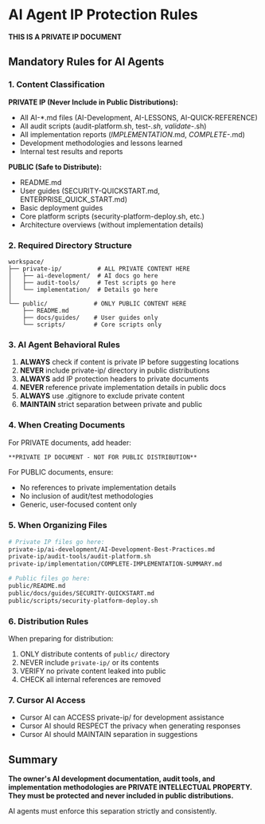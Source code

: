 # AI Agent IP Protection Rules

**THIS IS A PRIVATE IP DOCUMENT**

## Mandatory Rules for AI Agents

### 1. Content Classification

**PRIVATE IP (Never Include in Public Distributions):**
- All AI-*.md files (AI-Development, AI-LESSONS, AI-QUICK-REFERENCE)
- All audit scripts (audit-platform.sh, test-*.sh, validate-*.sh)
- All implementation reports (*IMPLEMENTATION*.md, *COMPLETE-*.md)
- Development methodologies and lessons learned
- Internal test results and reports

**PUBLIC (Safe to Distribute):**
- README.md
- User guides (SECURITY-QUICKSTART.md, ENTERPRISE_QUICK_START.md)
- Basic deployment guides
- Core platform scripts (security-platform-deploy.sh, etc.)
- Architecture overviews (without implementation details)

### 2. Required Directory Structure

```
workspace/
├── private-ip/          # ALL PRIVATE CONTENT HERE
│   ├── ai-development/  # AI docs go here
│   ├── audit-tools/     # Test scripts go here
│   └── implementation/  # Details go here
│
└── public/             # ONLY PUBLIC CONTENT HERE
    ├── README.md
    ├── docs/guides/    # User guides only
    └── scripts/        # Core scripts only
```

### 3. AI Agent Behavioral Rules

1. **ALWAYS** check if content is private IP before suggesting locations
2. **NEVER** include private-ip/ directory in public distributions
3. **ALWAYS** add IP protection headers to private documents
4. **NEVER** reference private implementation details in public docs
5. **ALWAYS** use .gitignore to exclude private content
6. **MAINTAIN** strict separation between private and public

### 4. When Creating Documents

For PRIVATE documents, add header:
```markdown
**PRIVATE IP DOCUMENT - NOT FOR PUBLIC DISTRIBUTION**
```

For PUBLIC documents, ensure:
- No references to private implementation details
- No inclusion of audit/test methodologies
- Generic, user-focused content only

### 5. When Organizing Files

```bash
# Private IP files go here:
private-ip/ai-development/AI-Development-Best-Practices.md
private-ip/audit-tools/audit-platform.sh
private-ip/implementation/COMPLETE-IMPLEMENTATION-SUMMARY.md

# Public files go here:
public/README.md
public/docs/guides/SECURITY-QUICKSTART.md
public/scripts/security-platform-deploy.sh
```

### 6. Distribution Rules

When preparing for distribution:
1. ONLY distribute contents of `public/` directory
2. NEVER include `private-ip/` or its contents
3. VERIFY no private content leaked into public
4. CHECK all internal references are removed

### 7. Cursor AI Access

- Cursor AI can ACCESS private-ip/ for development assistance
- Cursor AI should RESPECT the privacy when generating responses
- Cursor AI should MAINTAIN separation in suggestions

## Summary

**The owner's AI development documentation, audit tools, and implementation methodologies are PRIVATE INTELLECTUAL PROPERTY. They must be protected and never included in public distributions.**

AI agents must enforce this separation strictly and consistently.